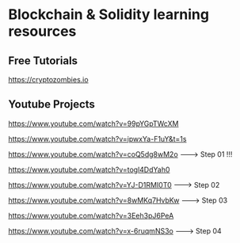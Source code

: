 # Blockchain & Solidity learning resources

## Free Tutorials

https://cryptozombies.io

## Youtube Projects

https://www.youtube.com/watch?v=99pYGpTWcXM

https://www.youtube.com/watch?v=ipwxYa-F1uY&t=1s

https://www.youtube.com/watch?v=coQ5dg8wM2o ---> Step 01 !!!

https://www.youtube.com/watch?v=togl4DdYah0

https://www.youtube.com/watch?v=YJ-D1RMI0T0 ---> Step 02

https://www.youtube.com/watch?v=8wMKq7HvbKw ---> Step 03

https://www.youtube.com/watch?v=3Eeh3pJ6PeA

https://www.youtube.com/watch?v=x-6ruqmNS3o ---> Step 04
